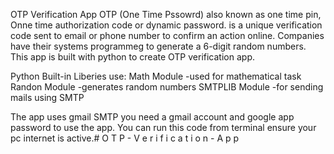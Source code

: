 OTP Verification App
OTP (One Time Pssowrd) also known as one time pin, Onne time authorization code or dynamic password. is a unique verification code sent to email or phone number to confirm an action online. Companies have their systems programmeg to generate a 6-digit random numbers.
This app is built with python to create OTP verification app.

Python Built-in Liberies use:
Math Module -used for mathematical task
Randon Module -generates random numbers
SMTPLIB Module -for sending mails using SMTP

The app uses gmail SMTP you need a gmail account and google app password to use the app.
You can run this code from terminal ensure your pc internet is active.#   O T P - V e r i f i c a t i o n - A p p 
 
 
